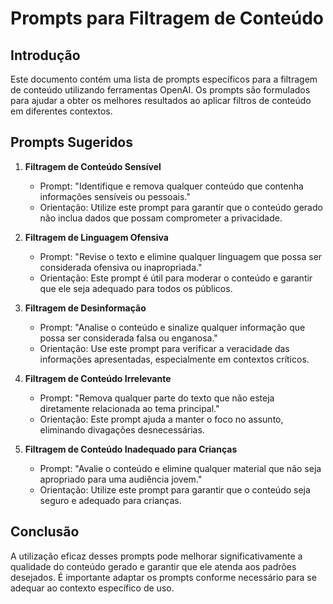 # Prompts para Filtragem de Conteúdo

## Introdução
Este documento contém uma lista de prompts específicos para a filtragem de conteúdo utilizando ferramentas OpenAI. Os prompts são formulados para ajudar a obter os melhores resultados ao aplicar filtros de conteúdo em diferentes contextos.

## Prompts Sugeridos

1. **Filtragem de Conteúdo Sensível**
   - Prompt: "Identifique e remova qualquer conteúdo que contenha informações sensíveis ou pessoais."
   - Orientação: Utilize este prompt para garantir que o conteúdo gerado não inclua dados que possam comprometer a privacidade.

2. **Filtragem de Linguagem Ofensiva**
   - Prompt: "Revise o texto e elimine qualquer linguagem que possa ser considerada ofensiva ou inapropriada."
   - Orientação: Este prompt é útil para moderar o conteúdo e garantir que ele seja adequado para todos os públicos.

3. **Filtragem de Desinformação**
   - Prompt: "Analise o conteúdo e sinalize qualquer informação que possa ser considerada falsa ou enganosa."
   - Orientação: Use este prompt para verificar a veracidade das informações apresentadas, especialmente em contextos críticos.

4. **Filtragem de Conteúdo Irrelevante**
   - Prompt: "Remova qualquer parte do texto que não esteja diretamente relacionada ao tema principal."
   - Orientação: Este prompt ajuda a manter o foco no assunto, eliminando divagações desnecessárias.

5. **Filtragem de Conteúdo Inadequado para Crianças**
   - Prompt: "Avalie o conteúdo e elimine qualquer material que não seja apropriado para uma audiência jovem."
   - Orientação: Utilize este prompt para garantir que o conteúdo seja seguro e adequado para crianças.

## Conclusão
A utilização eficaz desses prompts pode melhorar significativamente a qualidade do conteúdo gerado e garantir que ele atenda aos padrões desejados. É importante adaptar os prompts conforme necessário para se adequar ao contexto específico de uso.